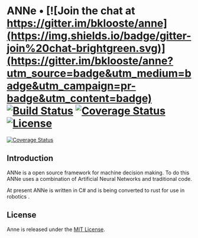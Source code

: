 # ANNe • [![Join the chat at https://gitter.im/bklooste/anne](https://img.shields.io/badge/gitter-join%20chat-brightgreen.svg)](https://gitter.im/bklooste/anne?utm_source=badge&utm_medium=badge&utm_campaign=pr-badge&utm_content=badge) [![Build Status](https://travis-ci.org/bklooste/ANNe.svg?branch=master)](https://travis-ci.org/bklooste/ANNe) [![Coverage Status](https://coveralls.io/repos/bklooste/ANNe/badge.svg?branch=master&service=github)](https://coveralls.io/github/bklooste/ANNe?branch=master) [![License](https://img.shields.io/github/license/mashape/apistatus.svg)](LICENSE)

[![Coverage Status](https://coveralls.io/repos/bklooste/ANNe/badge.svg?branch=master&service=github)](https://coveralls.io/github/bklooste/ANNe?branch=master)

## Introduction

ANNe  is a open source framework for machine decision making. To do this ANNe uses a combination of Artificial
Neural Networks and traditional code.

At present ANNe is written in C# and is being converted to rust for use in robotics .


## License

Anne is released under the [MIT License][license].

[license]: LICENSE
